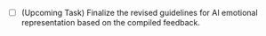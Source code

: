 - [ ] (Upcoming Task) Finalize the revised guidelines for AI emotional representation based on the compiled feedback.